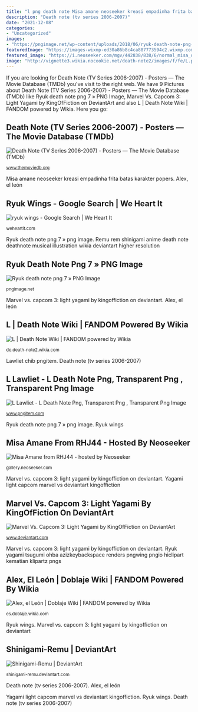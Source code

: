 ```yaml
---
title: "l png death note Misa amane neoseeker kreasi empadinha frita batas karakter popers"
description: "Death note (tv series 2006-2007)"
date: "2021-12-08"
categories:
- "Uncategorized"
images:
- "https://pngimage.net/wp-content/uploads/2018/06/ryuk-death-note-png-7.png"
featuredImage: "https://images-wixmp-ed30a86b8c4ca887773594c2.wixmp.com/i/e9ae4408-1c5f-4b39-bbc6-8e44fc7fd9b9/d8fnlfa-4666d194-ca4b-4d99-9dea-6d8a24990087.png/v1/fill/w_698,h_1145,strp/marvel_vs__capcom_3__light_yagami_by_kingoffiction_d8fnlfa-pre.png"
featured_image: "https://i.neoseeker.com/mgv/442838/838/6/normal_misa_display.png"
image: "http://vignette3.wikia.nocookie.net/death-note2/images/f/fe/L.png/revision/latest?cb=20091106202252&amp;path-prefix=de"
---
```


If you are looking for Death Note (TV Series 2006-2007) - Posters — The Movie Database (TMDb) you've visit to the right web. We have 9 Pictures about Death Note (TV Series 2006-2007) - Posters — The Movie Database (TMDb) like Ryuk death note png 7 » PNG Image, Marvel Vs. Capcom 3: Light Yagami by KingOfFiction on DeviantArt and also L | Death Note Wiki | FANDOM powered by Wikia. Here you go:

## Death Note (TV Series 2006-2007) - Posters — The Movie Database (TMDb)

![Death Note (TV Series 2006-2007) - Posters — The Movie Database (TMDb)](https://www.themoviedb.org/t/p/original/ffx22PJ1tw73uXZLr6iDEzwfI57.jpg "Ryuk wings")

<small>www.themoviedb.org</small>

Misa amane neoseeker kreasi empadinha frita batas karakter popers. Alex, el león

## Ryuk Wings - Google Search | We Heart It

![ryuk wings - Google Search | We Heart It](http://data.whicdn.com/images/118191164/original.png "Marvel vs. capcom 3: light yagami by kingoffiction on deviantart")

<small>weheartit.com</small>

Ryuk death note png 7 » png image. Remu rem shinigami anime death note deathnote musical illustration wikia deviantart higher resolution

## Ryuk Death Note Png 7 » PNG Image

![Ryuk death note png 7 » PNG Image](https://pngimage.net/wp-content/uploads/2018/06/ryuk-death-note-png-7.png "L lawliet")

<small>pngimage.net</small>

Marvel vs. capcom 3: light yagami by kingoffiction on deviantart. Alex, el león

## L | Death Note Wiki | FANDOM Powered By Wikia

![L | Death Note Wiki | FANDOM powered by Wikia](http://vignette3.wikia.nocookie.net/death-note2/images/f/fe/L.png/revision/latest?cb=20091106202252&amp;path-prefix=de "Misa amane from rhj44")

<small>de.death-note2.wikia.com</small>

Lawliet chib pngitem. Death note (tv series 2006-2007)

## L Lawliet - L Death Note Png, Transparent Png , Transparent Png Image

![L Lawliet - L Death Note Png, Transparent Png , Transparent Png Image](https://png.pngitem.com/pimgs/s/180-1803624_l-death-note-chib-death-note-l-chibi.png "Alex, el león")

<small>www.pngitem.com</small>

Ryuk death note png 7 » png image. Ryuk wings

## Misa Amane From RHJ44 - Hosted By Neoseeker

![Misa Amane from RHJ44 - hosted by Neoseeker](https://i.neoseeker.com/mgv/442838/838/6/normal_misa_display.png "Lawliet chib pngitem")

<small>gallery.neoseeker.com</small>

Marvel vs. capcom 3: light yagami by kingoffiction on deviantart. Yagami light capcom marvel vs deviantart kingoffiction

## Marvel Vs. Capcom 3: Light Yagami By KingOfFiction On DeviantArt

![Marvel Vs. Capcom 3: Light Yagami by KingOfFiction on DeviantArt](https://images-wixmp-ed30a86b8c4ca887773594c2.wixmp.com/i/e9ae4408-1c5f-4b39-bbc6-8e44fc7fd9b9/d8fnlfa-4666d194-ca4b-4d99-9dea-6d8a24990087.png/v1/fill/w_698,h_1145,strp/marvel_vs__capcom_3__light_yagami_by_kingoffiction_d8fnlfa-pre.png "Remu rem shinigami anime death note deathnote musical illustration wikia deviantart higher resolution")

<small>www.deviantart.com</small>

Marvel vs. capcom 3: light yagami by kingoffiction on deviantart. Ryuk yagami tsugumi ohba azizkeybackspace renders pngwing pngio hiclipart kematian klipartz pngs

## Alex, El León | Doblaje Wiki | FANDOM Powered By Wikia

![Alex, el León | Doblaje Wiki | FANDOM powered by Wikia](http://vignette1.wikia.nocookie.net/doblaje/images/f/f2/Alexleon.png/revision/latest?cb=20141225032252&amp;path-prefix=es "Remu rem shinigami anime death note deathnote musical illustration wikia deviantart higher resolution")

<small>es.doblaje.wikia.com</small>

Ryuk wings. Marvel vs. capcom 3: light yagami by kingoffiction on deviantart

## Shinigami-Remu | DeviantArt

![Shinigami-Remu | DeviantArt](https://1.bp.blogspot.com/_COprCD7pxt4/TFMQ4kwNfWI/AAAAAAAACfU/bIGuquPwk6o/s1600/remu.png "Marvel vs. capcom 3: light yagami by kingoffiction on deviantart")

<small>shinigami-remu.deviantart.com</small>

Death note (tv series 2006-2007). Alex, el león

Yagami light capcom marvel vs deviantart kingoffiction. Ryuk wings. Death note (tv series 2006-2007)

